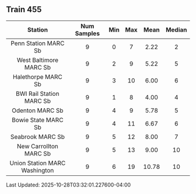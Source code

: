 ## Train 455

| Station | Num Samples | Min | Max | Mean | Median |
| :-----: | :---------: | :-: | :-: | :--: | :----: |
| Penn Station MARC Sb | 9 | 0 | 7 | 2.22 | 2 |
| West Baltimore MARC Sb | 9 | 2 | 9 | 5.22 | 5 |
| Halethorpe MARC Sb | 9 | 3 | 10 | 6.00 | 6 |
| BWI Rail Station MARC Sb | 9 | 1 | 8 | 4.00 | 4 |
| Odenton MARC Sb | 9 | 4 | 9 | 5.78 | 5 |
| Bowie State MARC Sb | 9 | 4 | 11 | 6.67 | 6 |
| Seabrook MARC Sb | 9 | 5 | 12 | 8.00 | 7 |
| New Carrollton MARC Sb | 9 | 5 | 13 | 9.00 | 10 |
| Union Station MARC Washington | 9 | 6 | 19 | 10.78 | 10 |


Last Updated: 2025-10-28T03:32:01.227600-04:00